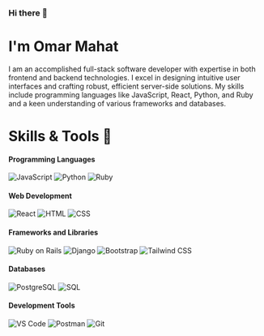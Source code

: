 ### Hi there 👋

# I'm Omar Mahat

I am an accomplished full-stack software developer with expertise in both frontend and backend technologies. I excel in designing intuitive user interfaces and crafting robust, efficient server-side solutions. My skills include programming languages like JavaScript, React, Python, and Ruby and a keen understanding of various frameworks and databases.

# Skills & Tools 🔧
#### Programming Languages
![JavaScript](https://img.shields.io/badge/-JavaScript-yellow?style=flat&logo=javascript&logoColor=white)
![Python](https://img.shields.io/badge/-Python-blue?style=flat&logo=python&logoColor=white)
![Ruby](https://img.shields.io/badge/-Ruby-red?style=flat&logo=ruby&logoColor=white)

#### Web Development
![React](https://img.shields.io/badge/-React-blue?style=flat&logo=react&logoColor=white)
![HTML](https://img.shields.io/badge/-HTML-red?style=flat&logo=html5&logoColor=white)
![CSS](https://img.shields.io/badge/-CSS-blue?style=flat&logo=css3&logoColor=white)

#### Frameworks and Libraries
![Ruby on Rails](https://img.shields.io/badge/-Ruby%20on%20Rails-red?style=flat&logo=ruby-on-rails&logoColor=white)
![Django](https://img.shields.io/badge/-Django-green?style=flat&logo=django&logoColor=white)
![Bootstrap](https://img.shields.io/badge/-Bootstrap-purple?style=flat&logo=bootstrap&logoColor=white)
![Tailwind CSS](https://img.shields.io/badge/-Tailwind%20CSS-blue?style=flat&logo=tailwind-css&logoColor=white)

#### Databases
![PostgreSQL](https://img.shields.io/badge/-PostgreSQL-blue?style=flat&logo=postgresql&logoColor=white)
![SQL](https://img.shields.io/badge/-SQL-orange?style=flat&logo=sql&logoColor=white)

#### Development Tools
![VS Code](https://img.shields.io/badge/-VS%20Code-blue?style=flat&logo=visual-studio-code&logoColor=white)
![Postman](https://img.shields.io/badge/-Postman-orange?style=flat&logo=postman&logoColor=white)
![Git](https://img.shields.io/badge/-Git-black?style=flat&logo=git&logoColor=white)

<!--
**omari25/omari25** is a ✨ _special_ ✨ repository because its `README.md` (this file) appears on your GitHub profile.

Here are some ideas to get you started:

- 🔭 I’m currently working on ...
- 🌱 I’m currently learning ...
- 👯 I’m looking to collaborate on ...
- 🤔 I’m looking for help with ...
- 💬 Ask me about ...
- 📫 How to reach me: ...
- 😄 Pronouns: ...
- ⚡ Fun fact: ...
-->
